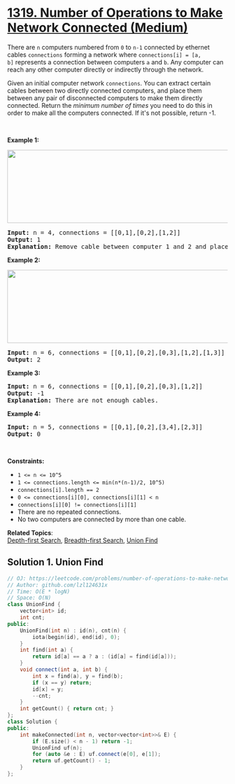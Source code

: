 # [1319. Number of Operations to Make Network Connected (Medium)](https://leetcode.com/problems/number-of-operations-to-make-network-connected/)

<p>There are&nbsp;<code>n</code>&nbsp;computers numbered from&nbsp;<code>0</code>&nbsp;to&nbsp;<code>n-1</code>&nbsp;connected by&nbsp;ethernet cables&nbsp;<code>connections</code>&nbsp;forming a network where&nbsp;<code>connections[i] = [a, b]</code>&nbsp;represents a connection between computers&nbsp;<code>a</code>&nbsp;and&nbsp;<code>b</code>. Any computer&nbsp;can reach any other computer directly or indirectly through the network.</p>

<p>Given an initial computer network <code>connections</code>. You can extract certain cables between two directly connected computers, and place them between any pair of disconnected computers to make them directly connected. Return the <em>minimum number of times</em> you need to do this in order to make all the computers connected. If it's not possible, return -1.&nbsp;</p>

<p>&nbsp;</p>
<p><strong>Example 1:</strong></p>

<p><strong><img alt="" src="https://assets.leetcode.com/uploads/2020/01/02/sample_1_1677.png" style="width: 570px; height: 167px;"></strong></p>

<pre><strong>Input:</strong> n = 4, connections = [[0,1],[0,2],[1,2]]
<strong>Output:</strong> 1
<strong>Explanation:</strong> Remove cable between computer 1 and 2 and place between computers 1 and 3.
</pre>

<p><strong>Example 2:</strong></p>

<p><strong><img alt="" src="https://assets.leetcode.com/uploads/2020/01/02/sample_2_1677.png" style="width: 660px; height: 167px;"></strong></p>

<pre><strong>Input:</strong> n = 6, connections = [[0,1],[0,2],[0,3],[1,2],[1,3]]
<strong>Output:</strong> 2
</pre>

<p><strong>Example 3:</strong></p>

<pre><strong>Input:</strong> n = 6, connections = [[0,1],[0,2],[0,3],[1,2]]
<strong>Output:</strong> -1
<strong>Explanation:</strong> There are not enough cables.
</pre>

<p><strong>Example 4:</strong></p>

<pre><strong>Input:</strong> n = 5, connections = [[0,1],[0,2],[3,4],[2,3]]
<strong>Output:</strong> 0
</pre>

<p>&nbsp;</p>
<p><strong>Constraints:</strong></p>

<ul>
	<li><code>1 &lt;= n &lt;= 10^5</code></li>
	<li><code>1 &lt;= connections.length &lt;= min(n*(n-1)/2, 10^5)</code></li>
	<li><code>connections[i].length == 2</code></li>
	<li><code>0 &lt;= connections[i][0], connections[i][1]&nbsp;&lt; n</code></li>
	<li><code>connections[i][0] != connections[i][1]</code></li>
	<li>There are no repeated connections.</li>
	<li>No two computers are connected by more than one cable.</li>
</ul>

**Related Topics**:  
[Depth-first Search](https://leetcode.com/tag/depth-first-search/), [Breadth-first Search](https://leetcode.com/tag/breadth-first-search/), [Union Find](https://leetcode.com/tag/union-find/)

## Solution 1. Union Find

```cpp
// OJ: https://leetcode.com/problems/number-of-operations-to-make-network-connected/
// Author: github.com/lzl124631x
// Time: O(E * logN)
// Space: O(N)
class UnionFind {
    vector<int> id;
    int cnt;
public:
    UnionFind(int n) : id(n), cnt(n) {
        iota(begin(id), end(id), 0);
    }
    int find(int a) {
        return id[a] == a ? a : (id[a] = find(id[a]));
    }
    void connect(int a, int b) {
        int x = find(a), y = find(b);
        if (x == y) return;
        id[x] = y;
        --cnt;
    }
    int getCount() { return cnt; }
};
class Solution {
public:
    int makeConnected(int n, vector<vector<int>>& E) {
        if (E.size() < n - 1) return -1;
        UnionFind uf(n);
        for (auto &e : E) uf.connect(e[0], e[1]);
        return uf.getCount() - 1;
    }
};
```